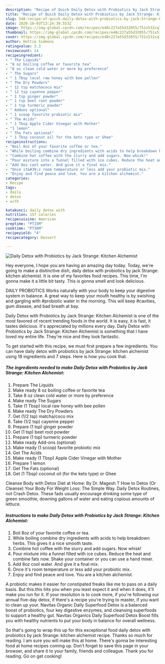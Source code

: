 ```yaml
---
description: "Recipe of Quick Daily Detox with Probiotics by Jack 5trange: Kitchen Alchemist"
title: "Recipe of Quick Daily Detox with Probiotics by Jack 5trange: Kitchen Alchemist"
slug: 548-recipe-of-quick-daily-detox-with-probiotics-by-jack-5trange-kitchen-alchemist
date: 2020-10-03T13:24:39.553Z
image: https://img-global.cpcdn.com/recipes/e48c227a55d32055/751x532cq70/daily-detox-with-probiotics-by-jack-5trange-kitchen-alchemist-recipe-main-photo.jpg
thumbnail: https://img-global.cpcdn.com/recipes/e48c227a55d32055/751x532cq70/daily-detox-with-probiotics-by-jack-5trange-kitchen-alchemist-recipe-main-photo.jpg
cover: https://img-global.cpcdn.com/recipes/e48c227a55d32055/751x532cq70/daily-detox-with-probiotics-by-jack-5trange-kitchen-alchemist-recipe-main-photo.jpg
author: Hettie Simmons
ratingvalue: 3.3
reviewcount: 14
recipeingredient:
- " The Liquids"
- "8 oz boiling coffee or favorite tea"
- "8 oz clean cold water or more by preference"
- " The Sugars"
- " 1 Tbsp local raw honey with bee pollen"
- " The Dry Powders"
- " 12 tsp matchacoco mix"
- " 12 tsp cayenne pepper"
- " 1 tsp ginger powder"
- " 1 tsp beet root powder"
- " 1 tsp turmeric powder"
- " Addons optional"
- " 1 scoop favorite probiotic mix"
- " The Acids"
- " 1 Tbsp Apple Cider Vinegar with Mother"
- "1 lemon"
- " The Fats optional"
- " 1 Tbsp coconut oil for the keto type or Ghee"
recipeinstructions:
- "Boil 8oz of your favorite coffee or tea."
- "While boiling combine dry ingredients with acids to help breakdown herbs. This gives it a nice smooth taste."
- "Combine hot coffee with the slurry and add sugars. Now whisk!"
- "Pour mixture into a funnel filled with ice cubes. Reduce the heat and combine fats now. Shake your container or you can use a hand mixer."
- "Add 8oz cool water. And give it a final mix."
- "Once it&#39;s room temperature or less add your probiotic mix."
- "Enjoy and find peace and love. You are a kitchen alchemist."
categories:
- Recipe
tags:
- daily
- detox
- with

katakunci: daily detox with 
nutrition: 157 calories
recipecuisine: American
preptime: "PT15M"
cooktime: "PT36M"
recipeyield: "4"
recipecategory: Dessert

---
```



![Daily Detox with Probiotics by Jack 5trange: Kitchen Alchemist](https://img-global.cpcdn.com/recipes/e48c227a55d32055/751x532cq70/daily-detox-with-probiotics-by-jack-5trange-kitchen-alchemist-recipe-main-photo.jpg)

Hey everyone, I hope you are having an amazing day today. Today, we're going to make a distinctive dish, daily detox with probiotics by jack 5trange: kitchen alchemist. It is one of my favorites food recipes. This time, I'm gonna make it a little bit tasty. This is gonna smell and look delicious.

DAILY PROBIOTICS Works naturally with your body to keep your digestive system in balance. A great way to keep your mouth healthy is by swishing and gargling with #probiotic water in the morning. This will keep #cavities, gum disease, and bad breath at bay.

Daily Detox with Probiotics by Jack 5trange: Kitchen Alchemist is one of the most favored of recent trending foods in the world. It is easy, it is fast, it tastes delicious. It's appreciated by millions every day. Daily Detox with Probiotics by Jack 5trange: Kitchen Alchemist is something that I have loved my entire life. They're nice and they look fantastic.


To get started with this recipe, we must first prepare a few ingredients. You can have daily detox with probiotics by jack 5trange: kitchen alchemist using 18 ingredients and 7 steps. Here is how you cook that.

<!--inarticleads1-->

##### The ingredients needed to make Daily Detox with Probiotics by Jack 5trange: Kitchen Alchemist:

1. Prepare  The Liquids
1. Make ready 8 oz boiling coffee or favorite tea
1. Take 8 oz clean cold water or more by preference
1. Make ready  The Sugars
1. Take  (1 Tbsp) local raw honey with bee pollen
1. Make ready  The Dry Powders
1. Get  (1/2 tsp) matcha/coco mix
1. Take  (1/2 tsp) cayenne pepper
1. Prepare  (1 tsp) ginger powder
1. Get  (1 tsp) beet root powder
1. Prepare  (1 tsp) turmeric powder
1. Make ready  Add-ons (optional)
1. Make ready  (1 scoop) favorite probiotic mix
1. Get  The Acids
1. Make ready  (1 Tbsp) Apple Cider Vinegar with Mother
1. Prepare 1 lemon
1. Get  The Fats (optional)
1. Get  (1 Tbsp) coconut oil (for the keto type) or Ghee


Cleanse Body with Detox Diet at Home: By Dr. Magesh T How to Detox (Or Cleanse) Your Body For Weight Loss: The Simple Way. Daily Detox Routines, not Crash Detox. These fads usually encourage drinking some type of green smoothie, downing gallons of water and eating copious amounts of lettuce. 

<!--inarticleads2-->

##### Instructions to make Daily Detox with Probiotics by Jack 5trange: Kitchen Alchemist:

1. Boil 8oz of your favorite coffee or tea.
1. While boiling combine dry ingredients with acids to help breakdown herbs. This gives it a nice smooth taste.
1. Combine hot coffee with the slurry and add sugars. Now whisk!
1. Pour mixture into a funnel filled with ice cubes. Reduce the heat and combine fats now. Shake your container or you can use a hand mixer.
1. Add 8oz cool water. And give it a final mix.
1. Once it&#39;s room temperature or less add your probiotic mix.
1. Enjoy and find peace and love. You are a kitchen alchemist.


A probiotic makes it easier for constipated freaks like me to pass on a daily basis. But this.this hits you when you least expect it and when it does, it&#39;ll make you run for it. If your resolution is to cook more, if you&#39;re following our annual five-day detox, if there&#39;s a recipe you&#39;re trying to master, if you want to clean up your. Navitas Organic Daily Superfood Detox is a balanced boost of probiotics, four key digestive enzymes, and cleansing superfoods to support a healthy gut. Navitas Organics Daily Superfood Detox Boost fills you with healthy nutrients to put your body in balance for overall wellness. 

So that's going to wrap this up for this exceptional food daily detox with probiotics by jack 5trange: kitchen alchemist recipe. Thanks so much for reading. I am sure you will make this at home. There's gonna be interesting food at home recipes coming up. Don't forget to save this page in your browser, and share it to your family, friends and colleague. Thank you for reading. Go on get cooking!
